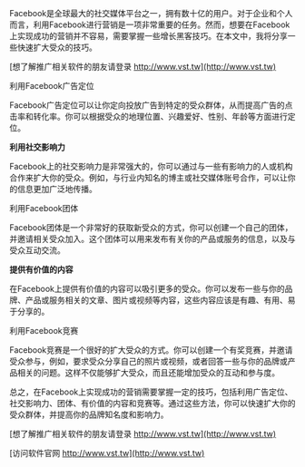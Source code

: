 Facebook是全球最大的社交媒体平台之一，拥有数十亿的用户。对于企业和个人而言，利用Facebook进行营销是一项非常重要的任务。然而，想要在Facebook上实现成功的营销并不容易，需要掌握一些增长黑客技巧。在本文中，我将分享一些快速扩大受众的技巧。

[想了解推广相关软件的朋友请登录 http://www.vst.tw](http://www.vst.tw)

利用Facebook广告定位

Facebook广告定位可以让你定向投放广告到特定的受众群体，从而提高广告的点击率和转化率。你可以根据受众的地理位置、兴趣爱好、性别、年龄等方面进行定位。

**利用社交影响力**

Facebook上的社交影响力是非常强大的，你可以通过与一些有影响力的人或机构合作来扩大你的受众。例如，与行业内知名的博主或社交媒体账号合作，可以让你的信息更加广泛地传播。

利用Facebook团体

Facebook团体是一个非常好的获取新受众的方式，你可以创建一个自己的团体，并邀请相关受众加入。这个团体可以用来发布有关你的产品或服务的信息，以及与受众互动交流。

**提供有价值的内容**

在Facebook上提供有价值的内容可以吸引更多的受众。你可以发布一些与你的品牌、产品或服务相关的文章、图片或视频等内容，这些内容应该是有趣、有用、易于分享的。

利用Facebook竞赛

Facebook竞赛是一个很好的扩大受众的方式。你可以创建一个有奖竞赛，并邀请受众参与，例如，要求受众分享自己的照片或视频，或者回答一些与你的品牌或产品相关的问题。这样不仅能够扩大受众，而且还能增加受众的互动和参与度。

总之，在Facebook上实现成功的营销需要掌握一定的技巧，包括利用广告定位、社交影响力、团体、有价值的内容和竞赛等。通过这些方法，你可以快速扩大你的受众群体，并提高你的品牌知名度和影响力。

[想了解推广相关软件的朋友请登录 http://www.vst.tw](http://www.vst.tw)


[访问软件官网 http://www.vst.tw](http://www.vst.tw)
